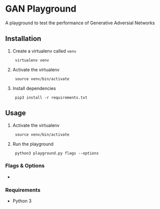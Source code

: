 # GAN Playground
A playground to test the performance of Generative Adversial Networks

## Installation
1. Create a virtualenv called `venv`
    
        virtualenv venv

1. Activate the virtualenv

        source venv/bin/activate
        
1. Install dependencies

        pip3 install -r requirements.txt


## Usage
1. Activate the virtualenv

        source venv/bin/activate
        
1. Run the playground

        python3 playground.py flags --options


### Flags & Options
-

### Requirements
- Python 3


